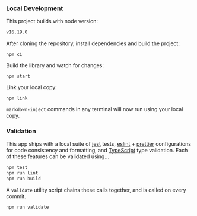 ### Local Development

This project builds with node version:

<!-- CODEBLOCK_START {"value": ".nvmrc", "hideValue": true} -->
<!-- prettier-ignore -->
~~~~~~~~~~bash
v16.19.0
~~~~~~~~~~

<!-- CODEBLOCK_END -->

After cloning the repository, install dependencies and build the project:

```
npm ci
```

Build the library and watch for changes:

```
npm start
```

Link your local copy:

```
npm link
```

`markdown-inject` commands in any terminal will now run using your local copy.

### Validation

This app ships with a local suite of [jest](https://jestjs.io/) tests, [eslint](https://eslint.org/) + [prettier](https://prettier.io/) configurations for code consistency and formatting, and [TypeScript](https://www.typescriptlang.org/) type validation. Each of these features can be validated using...

```bash
npm test
npm run lint
npm run build
```

A `validate` utility script chains these calls together, and is called on every commit.

```bash
npm run validate
```
